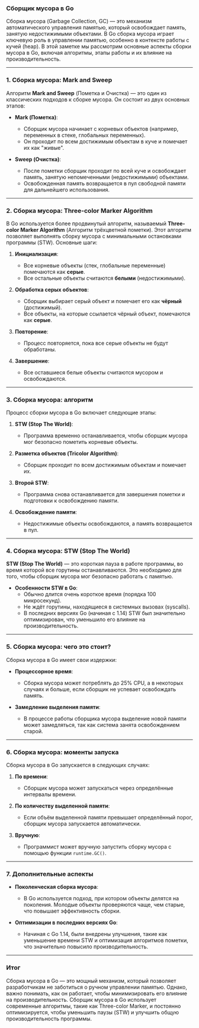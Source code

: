 ### Сборщик мусора в Go

Сборка мусора (Garbage Collection, GC) — это механизм автоматического управления памятью, который освобождает память, занятую недостижимыми объектами. В Go сборка мусора играет ключевую роль в управлении памятью, особенно в контексте работы с кучей (heap). В этой заметке мы рассмотрим основные аспекты сборки мусора в Go, включая алгоритмы, этапы работы и их влияние на производительность.

---

### 1. Сборка мусора: Mark and Sweep

Алгоритм **Mark and Sweep** (Пометка и Очистка) — это один из классических подходов к сборке мусора. Он состоит из двух основных этапов:

- **Mark (Пометка)**:
    - Сборщик мусора начинает с корневых объектов (например, переменных в стеке, глобальных переменных).
    - Он проходит по всем достижимым объектам в куче и помечает их как "живые".

- **Sweep (Очистка)**:
    - После пометки сборщик проходит по всей куче и освобождает память, занятую непомеченными (недостижимыми) объектами.
    - Освобожденная память возвращается в пул свободной памяти для дальнейшего использования.


---

### 2. Сборка мусора: Three-color Marker Algorithm

В Go используется более продвинутый алгоритм, называемый **Three-color Marker Algorithm** (Алгоритм трёхцветной пометки). Этот алгоритм позволяет выполнять сборку мусора с минимальными остановками программы (STW). Основные шаги:

1. **Инициализация**:
    - Все корневые объекты (стек, глобальные переменные) помечаются как **серые**.
    - Все остальные объекты считаются **белыми** (недостижимыми).

2. **Обработка серых объектов**:
    - Сборщик выбирает серый объект и помечает его как **чёрный** (достижимый).
    - Все объекты, на которые ссылается чёрный объект, помечаются как **серые**.

3. **Повторение**:
    - Процесс повторяется, пока все серые объекты не будут обработаны.

4. **Завершение**:
    - Все оставшиеся белые объекты считаются мусором и освобождаются.


---

### 3. Сборка мусора: алгоритм

Процесс сборки мусора в Go включает следующие этапы:

1. **STW (Stop The World)**:
    - Программа временно останавливается, чтобы сборщик мусора мог безопасно пометить корневые объекты.

2. **Разметка объектов (Tricolor Algorithm)**:
    - Сборщик проходит по всем достижимым объектам и помечает их.

3. **Второй STW**:
    - Программа снова останавливается для завершения пометки и подготовки к освобождению памяти.

4. **Освобождение памяти**:
    - Недостижимые объекты освобождаются, а память возвращается в пул.

---

### 4. Сборка мусора: STW (Stop The World)

**STW (Stop The World)** — это короткая пауза в работе программы, во время которой все горутины останавливаются. Это необходимо для того, чтобы сборщик мусора мог безопасно работать с памятью.

- **Особенности STW в Go**:
    - Обычно длится очень короткое время (порядка 100 микросекунд).
    - Не ждёт горутины, находящиеся в системных вызовах (syscalls).
    - В последних версиях Go (начиная с 1.14) STW был значительно оптимизирован, что уменьшило его влияние на производительность.

---

### 5. Сборка мусора: чего это стоит?

Сборка мусора в Go имеет свои издержки:

- **Процессорное время**:
    - Сборка мусора может потреблять до 25% CPU, а в некоторых случаях и больше, если сборщик не успевает освобождать память.

- **Замедление выделения памяти**:
    - В процессе работы сборщика мусора выделение новой памяти может замедляться, так как система занята освобождением старой.

---

### 6. Сборка мусора: моменты запуска

Сборка мусора в Go запускается в следующих случаях:

1. **По времени**:
    - Сборщик мусора может запускаться через определённые интервалы времени.

2. **По количеству выделенной памяти**:
    - Если объём выделенной памяти превышает определённый порог, сборщик мусора запускается автоматически.

3. **Вручную**:
    - Программист может вручную запустить сборку мусора с помощью функции `runtime.GC()`.

---

### 7. Дополнительные аспекты

- **Поколенческая сборка мусора**:
    - В Go используется подход, при котором объекты делятся на поколения. Молодые объекты проверяются чаще, чем старые, что повышает эффективность сборки.

- **Оптимизации в последних версиях Go**:
    - Начиная с Go 1.14, были внедрены улучшения, такие как уменьшение времени STW и оптимизация алгоритмов пометки, что значительно повысило производительность.

---

### Итог

Сборка мусора в Go — это мощный механизм, который позволяет разработчикам не заботиться о ручном управлении памятью. Однако, важно понимать, как он работает, чтобы минимизировать его влияние на производительность. Сборщик мусора в Go использует современные алгоритмы, такие как Three-color Marker, и постоянно оптимизируется, чтобы уменьшить паузы (STW) и улучшить общую производительность программы.
